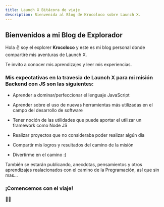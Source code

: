 ```yaml
---
title: Launch X Bitácora de viaje
description: Bienvenida al Blog de Krocoloco sobre Launch X.
---
```


## Bienvenidos a mi Blog de Explorador

Hola ✌️  soy el explorer **Krocoloco** y este es mi blog personal donde compartiré mis aventuras de Launch X.

Te invito a conocer mis aprendizajes y leer mis experiencias.

### Mis expectativas en la travesia de Launch X para mi misión Backend con JS son las siguientes:

  * Aprender a dominar/perfeccionar el lenguaje JavaScript

  * Aprender sobre el uso de nuevas herramientas más utilizadas en el campo del desarrollo de software

  * Tener noción de las utilidades que puede aportar el utilizar un framework como Node JS

  * Realizar proyectos que no consideraba poder realizar algún día

  * Compartir mis logros y resultados del camino de la misión

  * Divertirme en el camino :)

También se estarán publicando, anecdotas, pensamientos y otros aprendizajes realacionados con el camino de la Pregramación, así que sin mas...

### ¡Comencemos con el viaje!

🤠🚀


